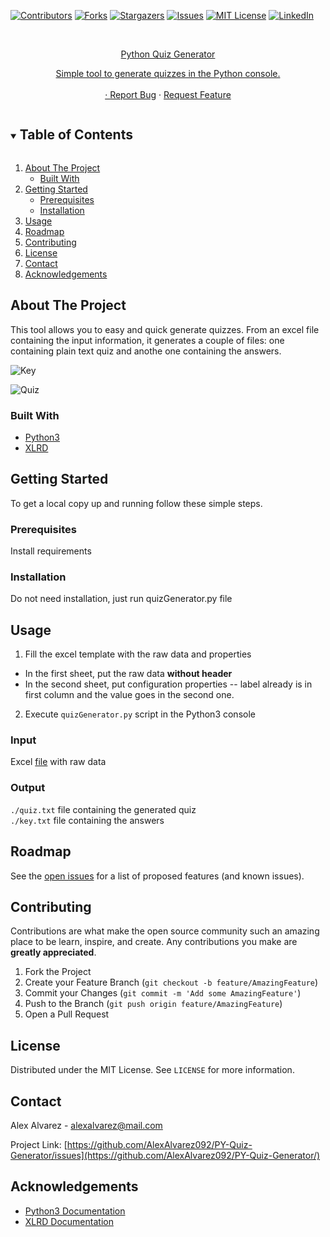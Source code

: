 [![Contributors][contributors-shield]][contributors-url]
[![Forks][forks-shield]][forks-url]
[![Stargazers][stars-shield]][stars-url]
[![Issues][issues-shield]][issues-url]
[![MIT License][license-shield]][license-url]
[![LinkedIn][linkedin-shield]][linkedin-url]



<!-- PROJECT LOGO -->
<br />
<p align="center">
  <a href="https://github.com/AlexAlvarez092/PY-Quiz-Generator>
    ![Logo](https://github.com/AlexAlvarez092/PY-Quiz-Generator/blob/master/images/logo.png)
  </a>

  <h3 align="center">Python Quiz Generator</h3>

  <p align="center">
    Simple tool to generate quizzes in the Python console.
    <br />
    <br />
    ·
    <a href="https://github.com/AlexAlvarez092/PY-Quiz-Generator/issues">Report Bug</a>
    ·
    <a href="https://github.com/AlexAlvarez092/PY-Quiz-Generator/issues">Request Feature</a>
  </p>
</p>



<!-- TABLE OF CONTENTS -->
<details open="open">
  <summary><h2 style="display: inline-block">Table of Contents</h2></summary>
  <ol>
    <li>
      <a href="#about-the-project">About The Project</a>
      <ul>
        <li><a href="#built-with">Built With</a></li>
      </ul>
    </li>
    <li>
      <a href="#getting-started">Getting Started</a>
      <ul>
        <li><a href="#prerequisites">Prerequisites</a></li>
        <li><a href="#installation">Installation</a></li>
      </ul>
    </li>
    <li><a href="#usage">Usage</a></li>
    <li><a href="#roadmap">Roadmap</a></li>
    <li><a href="#contributing">Contributing</a></li>
    <li><a href="#license">License</a></li>
    <li><a href="#contact">Contact</a></li>
    <li><a href="#acknowledgements">Acknowledgements</a></li>
  </ol>
</details>


<!-- ABOUT THE PROJECT -->
## About The Project

This tool allows you to easy and quick generate quizzes. From an excel file containing the input information, it generates a couple of files: one containing plain text quiz and anothe one containing the answers.

![Key](https://github.com/AlexAlvarez092/PY-Quiz-Generator/blob/master/images/screenshots/key.png)

![Quiz](https://github.com/AlexAlvarez092/PY-Quiz-Generator/blob/master/images/screenshots/quiz.png)

### Built With

* [Python3](https://www.python.org/download/releases/3.0/)
* [XLRD](https://pypi.org/project/xlrd/)


<!-- GETTING STARTED -->
## Getting Started

To get a local copy up and running follow these simple steps.

### Prerequisites

Install requirements

### Installation

Do not need installation, just run quizGenerator.py file



<!-- USAGE EXAMPLES -->
## Usage

1. Fill the excel template with the raw data and properties
  - In the first sheet, put the raw data **without header**
  - In the second sheet, put configuration properties -- label already is in first column and the value goes in the second one.

2. Execute `quizGenerator.py` script in the Python3 console

### Input

Excel [file](https://github.com/AlexAlvarez092/PY-Quiz-Generator/blob/master/data.xlsx) with raw data

### Output

`./quiz.txt` file containing the generated quiz <br />
`./key.txt` file containing the answers


<!-- ROADMAP -->
## Roadmap

See the [open issues](https://github.com/AlexAlvarez092/PY-Quiz-Generator/issues) for a list of proposed features (and known issues).



<!-- CONTRIBUTING -->
## Contributing

Contributions are what make the open source community such an amazing place to be learn, inspire, and create. Any contributions you make are **greatly appreciated**.

1. Fork the Project
2. Create your Feature Branch (`git checkout -b feature/AmazingFeature`)
3. Commit your Changes (`git commit -m 'Add some AmazingFeature'`)
4. Push to the Branch (`git push origin feature/AmazingFeature`)
5. Open a Pull Request



<!-- LICENSE -->
## License

Distributed under the MIT License. See `LICENSE` for more information.



<!-- CONTACT -->
## Contact

Alex Alvarez - <alexalvarez@mail.com>

Project Link: [https://github.com/AlexAlvarez092/PY-Quiz-Generator/issues](https://github.com/AlexAlvarez092/PY-Quiz-Generator/)



<!-- ACKNOWLEDGEMENTS -->
## Acknowledgements

* [Python3 Documentation](https://www.python.org/doc/)
* [XLRD Documentation](https://pypi.org/project/xlrd/)




<!-- MARKDOWN LINKS & IMAGES -->
<!-- https://www.markdownguide.org/basic-syntax/#reference-style-links -->
[contributors-shield]: https://img.shields.io/github/contributors/AlexAlvarez092/PY-Quiz-Generator.svg?style=for-the-badge
[contributors-url]: https://github.com/AlexAlvarez092/PY-Quiz-Generator/graphs/contributors
[forks-shield]: https://img.shields.io/github/forks/AlexAlvarez092/PY-Quiz-Generator.svg?style=for-the-badge
[forks-url]: https://github.com/AlexAlvarez092/PY-Quiz-Generator/network/members
[stars-shield]: https://img.shields.io/github/stars/AlexAlvarez092/PY-Quiz-Generator.svg?style=for-the-badge
[stars-url]: https://github.com/AlexAlvarez092/PY-Quiz-Generator/stargazers
[issues-shield]: https://img.shields.io/github/issues/AlexAlvarez092/PY-Quiz-Generator.svg?style=for-the-badge
[issues-url]: https://github.com/AlexAlvarez092/PY-Quiz-Generator/issues
[license-shield]: https://img.shields.io/github/license/AlexAlvarez092/PY-Quiz-Generator.svg?style=for-the-badge
[license-url]: https://github.com/AlexAlvarez092/PY-Quiz-Generator/LICENSE.txt
[linkedin-shield]: https://img.shields.io/badge/-LinkedIn-black.svg?style=for-the-badge&logo=linkedin&colorB=555
[linkedin-url]: https://www.linkedin.com/in/alejandro-%C3%A1lvarez-garc%C3%ADa-365593124/
